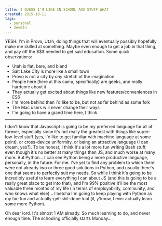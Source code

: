 ```yaml
---
title: I GUESS I'M LIKE IN SCHOOL AND STUFF WHAT
created: 2015-10-11
tags:
  - personal
  - devmtn
---
```


YESH. I'm in Provo, Utah, doing things that will eventually possibly hopefully make me skilled at something. Maybe even enough to get a job in that thing, and pay off the $$$ needed to get said education. Some quick observations:

* Utah is flat, bare, and bland
* Salt Lake City is more like a small town
* Provo is not a city by _any_ stretch of the imagination
* People here (here at this camp, specifically) are geeks, and really hardcore about it
* They actually get excited about things like new features/conveniences in ES6
* I'm more behind than I'd like to be, but not as far behind as some folk
* The Mac users will never change their ways
* I'm going to have a grand time here, I think

---------

I don't know that Javascript is going to be my preferred language for all of forever, especially since it's not really the greatest with things like super-low-level stuff (yes, I'd like to get familiar with machine language at some point), or cross-device uniformity, or being an attractive language (I can dream, yes?). To be honest, I think it's a lot more fun writing Bash stuff, even though it's no better at many things than JS, and much worse at many more. But Python... I can see Python being a more productive language, personally, in the future. For me. I've yet to find any problem to which there were not already two or three good solutions in Python, and usually there's one that seems to perfectly suit my needs. So while I think it's going to be incredibly useful to learn everything I can about JS (and this is going to be a really great place to get into that), and I'm 99% positive it'll be the most valuable three months of my life (in terms of employability, community, and who knows what else)... I betcha I'm going to keep playing with Python as my for-fun and actually-get-shit-done tool (if, y'know, I ever actually learn some more Python).

Oh dear lord. It's almost 1 AM already. So much learning to do, and never enough time. The schooling officially starts Monday....
